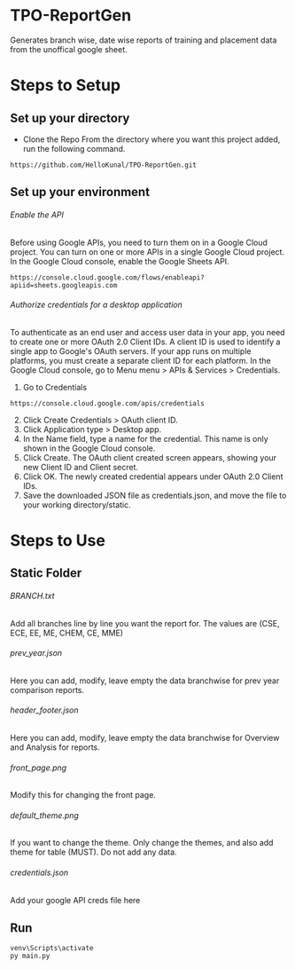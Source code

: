 # TPO-ReportGen

Generates branch wise, date wise reports of training and placement data from the unoffical google sheet.

# Steps to Setup

## Set up your directory

- Clone the Repo
From the directory where you want this project added, run the following command.

```
https://github.com/HelloKunal/TPO-ReportGen.git
```

## Set up your environment

###### Enable the API
Before using Google APIs, you need to turn them on in a Google Cloud project. You can turn on one or more APIs in a single Google Cloud project.
In the Google Cloud console, enable the Google Sheets API.

```
https://console.cloud.google.com/flows/enableapi?apiid=sheets.googleapis.com
```

###### Authorize credentials for a desktop application
To authenticate as an end user and access user data in your app, you need to create one or more OAuth 2.0 Client IDs. A client ID is used to identify a single app to Google's OAuth servers. If your app runs on multiple platforms, you must create a separate client ID for each platform.
In the Google Cloud console, go to Menu menu > APIs & Services > Credentials.
  1. Go to Credentials
  ```
  https://console.cloud.google.com/apis/credentials
  ```
  2. Click Create Credentials > OAuth client ID.
  3. Click Application type > Desktop app.
  4. In the Name field, type a name for the credential. This name is only shown in the Google Cloud console.
  5. Click Create. The OAuth client created screen appears, showing your new Client ID and Client secret.
  6. Click OK. The newly created credential appears under OAuth 2.0 Client IDs.
  7. Save the downloaded JSON file as credentials.json, and move the file to your working directory/static.

# Steps to Use

## Static Folder

###### BRANCH.txt
Add all branches line by line you want the report for.
The values are (CSE, ECE, EE, ME, CHEM, CE, MME)

###### prev_year.json
Here you can add, modify, leave empty the data branchwise for prev year comparison reports.

###### header_footer.json
Here you can add, modify, leave empty the data branchwise for Overview and Analysis for reports.

###### front_page.png
Modify this for changing the front page.

###### default_theme.png
If you want to change the theme. Only change the themes, and also add theme for table (MUST). Do not add any data.

###### credentials.json
Add your google API creds file here

## Run

```
venv\Scripts\activate
py main.py
```
